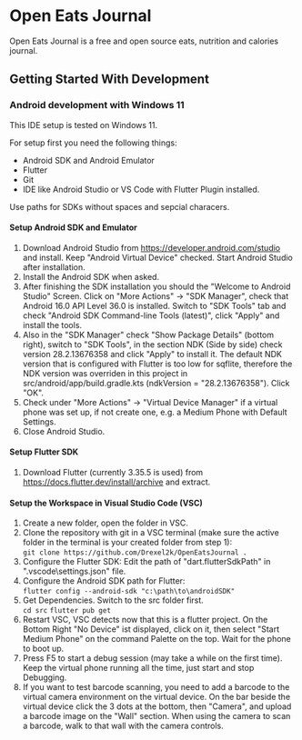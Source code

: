 # Open Eats Journal
Open Eats Journal is a free and open source eats, nutrition and calories journal.

## Getting Started With Development
### Android development with Windows 11
This IDE setup is tested on Windows 11.

For setup first you need the following things:
- Android SDK and Android Emulator
- Flutter
- Git
- IDE like Android Studio or VS Code with Flutter Plugin installed.

Use paths for SDKs without spaces and sepcial characers.

#### Setup Android SDK and Emulator
1. Download Android Studio from https://developer.android.com/studio and install. Keep "Android Virtual Device" checked. Start Android Studio after installation.
2. Install the Android SDK when asked.
3. After finishing the SDK installation you should the "Welcome to Android Studio" Screen. Click on "More Actions" -> "SDK Manager", check that Android 16.0 API Level 36.0 is installed. Switch to "SDK Tools" tab and check "Android SDK Command-line Tools (latest)", click "Apply" and install the tools. 
4. Also in the "SDK Manager" check "Show Package Details" (bottom right), switch to "SDK Tools", in the section NDK (Side by side) check version 28.2.13676358 and click "Apply" to install it. The default NDK version that is configured with Flutter is too low for sqflite, therefore the NDK version was overriden in this project in src/android/app/build.gradle.kts (ndkVersion = "28.2.13676358"). Click "OK".
5. Check under "More Actions" -> "Virtual Device Manager" if a virtual phone was set up, if not create one, e.g. a Medium Phone with Default Settings.
6. Close Android Studio.

#### Setup Flutter SDK
1. Download Flutter (currently 3.35.5 is used) from https://docs.flutter.dev/install/archive and extract.

#### Setup the Workspace in Visual Studio Code (VSC)
1. Create a new folder, open the folder in VSC.
2. ⁠Clone the repository with git in a VSC terminal (make sure the active folder in the terminal is your created folder from step 1):  
`git clone https://github.com/Drexel2k/OpenEatsJournal .` 
3. Configure the Flutter SDK: Edit the path of "dart.flutterSdkPath" in ".vscode\settings.json" file.
4. Configure the Android SDK path for Flutter:  
`flutter config --android-sdk "c:\path\to\androidSDK"`
5. ⁠Get Dependencies. Switch to the src folder first.  
`cd src`
`flutter pub get` 
6. ⁠Restart VSC, VSC detects now that this is a flutter project. On the Bottom Right "No Device" ist displayed, click on it, then select "Start Medium Phone" on the command Palette on the top. Wait for the phone to boot up.
7. Press F5 to start a debug session (may take a while on the first time). Keep the virtual phone running all the time, just start and stop Debugging.
8. If you want to test barcode scanning, you need to add a barcode to the virtual camera environment on the virtual device. On the bar beside the virtual device click the 3 dots at the bottom, then "Camera", and upload a barcode image on the "Wall" section. When using the camera to scan a barcode, walk to that wall with the camera controls.